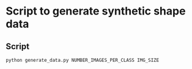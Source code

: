 # Script to generate synthetic shape data 

## Script 

```python 
python generate_data.py NUMBER_IMAGES_PER_CLASS IMG_SIZE 

```
